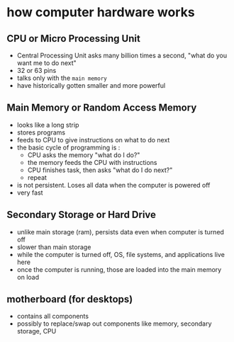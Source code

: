 # how computer hardware works

## CPU or Micro Processing Unit

- Central Processing Unit asks many billion times a second, "what do you want me to do next"
- 32 or 63 pins
- talks only with the `main memory`
- have historically gotten smaller and more powerful

## Main Memory or Random Access Memory

- looks like a long strip
- stores programs
- feeds to CPU to give instructions on what to do next
- the basic cycle of programming is :
  - CPU asks the memory "what do I do?"
  - the memory feeds the CPU with instructions
  - CPU finishes task, then asks "what do I do next?"
  - repeat
- is not persistent. Loses all data when the computer is powered off
- very fast

## Secondary Storage or Hard Drive

- unlike main storage (ram), persists data even when computer is turned off
- slower than main storage
- while the computer is turned off, OS, file systems, and applications live here
- once the computer is running, those are loaded into the main memory on load

## motherboard (for desktops)

- contains all components
- possibly to replace/swap out components like memory, secondary storage, CPU
